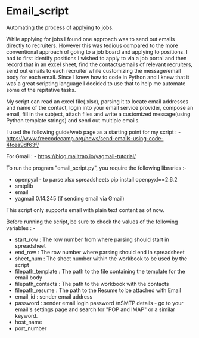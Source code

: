 # Email_script
Automating the process of applying to jobs.

While applying for jobs I found one approach was to send out emails directly to recruiters. However this was tedious compared to the more conventional approach of going to a job board and applying to positions. I had to first identify positions I wished to apply to via a job portal and then record that in an excel sheet, find the contacts/emails of relevant recruiters, send out emails to each recruiter while customizing the message/email body for each email. Since I knew how to code in Python and I knew that it was a great scripting language I decided to use that to help me automate some of the repitative tasks. 

My script can read an excel file(.xlsx), parsing it to locate email addresses and name of the contact, login into your email service provider, compose an email, fill in the subject, attach files and write a customized message(using Python template strings) and send out multiple emails.

I used the following guide/web page as a starting point for my script : -
https://www.freecodecamp.org/news/send-emails-using-code-4fcea9df63f/

For Gmail : -
https://blog.mailtrap.io/yagmail-tutorial/

To run the program "email_script.py", you require the following libraries :-

* openpyxl - to parse xlsx spreadsheets
	pip install openpyxl==2.6.2
* smtplib
* email
* yagmail 0.14.245 (if sending email via Gmail)

This script only supports email with plain text content as of now.

Before running the script, be sure to check the values of the following variables : -

- start_row : The row number from where parsing should start in spreadsheet
- end_row : The row number where parsing should end in spreadsheet
- sheet_num : The sheet number within the workbook to be used by the script
- filepath_template : The path to the file containing the template for the email body
- filepath_contacts : The path to the workbook with the contacts
- filepath_resume : The path to the Resume to be attached with Email
- email_id : sender email address
- password : sender email login password
\nSMTP details - go to your email's settings page and search for "POP and IMAP" or a similar keyword.
- host_name
- port_number
